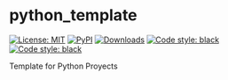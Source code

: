 # python_template

<p>
<a href="https://github.com/UltiRequiem/proyect/blob/main/LICENSE"><img alt="License: MIT" src="https://black.readthedocs.io/en/stable/_static/license.svg"></a>
<a href="https://pypi.org/project/isevenapi"><img alt="PyPI" src="https://img.shields.io/pypi/v/isevenapi"></a>
<a href="https://pepy.tech/project/isevenapi"><img alt="Downloads" src="https://pepy.tech/badge/isevenapi"></a>
<a href="https://github.com/UltiRequiem/proyect"><img alt="Code style: black" src="https://img.shields.io/badge/code%20style-black-000000.svg"></a>
<a href="https://github.com/UltiRequiem/proyect"><img alt="Code style: black" src="https://img.shields.io/tokei/lines/github.com/UltiRequiem/proyect?color=blue&label=Total%20Lines"></a>
</p>

Template for Python Proyects
